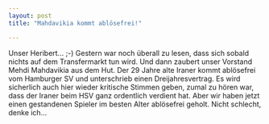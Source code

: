 ```yaml
---
layout: post
title: "Mahdavikia kommt ablösefrei!"

---
```


Unser Heribert... ;-) Gestern war noch überall zu lesen, dass sich sobald nichts auf dem Transfermarkt tun wird. Und dann zaubert unser Vorstand Mehdi Mahdavikia aus dem Hut. Der 29 Jahre alte Iraner kommt ablösefrei vom Hamburger SV und unterschrieb einen Dreijahresvertrag. Es wird sicherlich auch hier wieder kritische Stimmen geben, zumal zu hören war, dass der Iraner beim HSV ganz ordentlich verdient hat. Aber wir haben jetzt einen gestandenen Spieler im besten Alter ablösefrei geholt. Nicht schlecht, denke ich...


